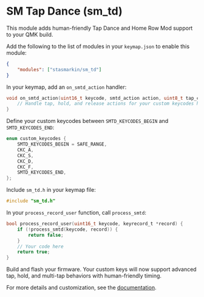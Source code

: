 # SM Tap Dance (sm_td)

This module adds human-friendly Tap Dance and Home Row Mod support to your QMK build.

Add the following to the list of modules in your `keymap.json` to enable this module:

```json
{
    "modules": ["stasmarkin/sm_td"]
}
```

In your keymap, add an `on_smtd_action` handler:

```c
void on_smtd_action(uint16_t keycode, smtd_action action, uint8_t tap_count) {
    // Handle tap, hold, and release actions for your custom keycodes here
}
```

Define your custom keycodes between `SMTD_KEYCODES_BEGIN` and `SMTD_KEYCODES_END`:

```c
enum custom_keycodes {
    SMTD_KEYCODES_BEGIN = SAFE_RANGE,
    CKC_A,
    CKC_S,
    CKC_D,
    CKC_F,
    SMTD_KEYCODES_END,
};
```

Include `sm_td.h` in your keymap file:

```c
#include "sm_td.h"
```

In your `process_record_user` function, call `process_smtd`:

```c
bool process_record_user(uint16_t keycode, keyrecord_t *record) {
    if (!process_smtd(keycode, record)) {
        return false;
    }
    // Your code here
    return true;
}
```

Build and flash your firmware. Your custom keys will now support advanced tap, hold, and multi-tap behaviors with human-friendly timing.

For more details and customization, see the [documentation](https://github.com/stasmarkin/sm_td/tree/main/docs).